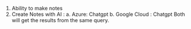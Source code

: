 1. Ability to make notes
2. Create Notes with AI :
   a. Azure: Chatgpt
   b. Google Cloud : Chatgpt
   Both will get the results from the same query.
